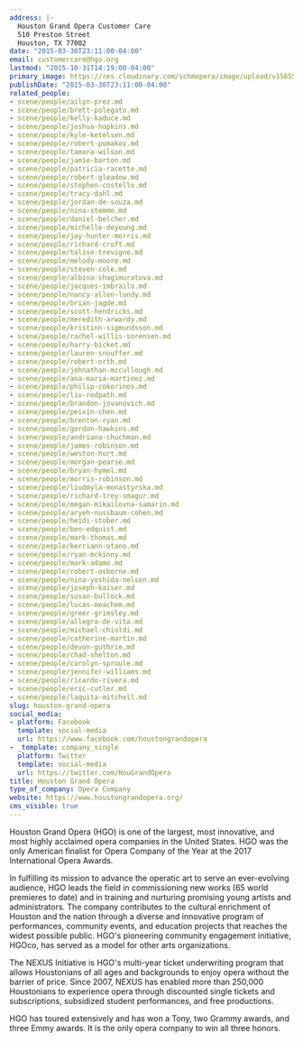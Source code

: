 ```yaml
---
address: |-
  Houston Grand Opera Customer Care
  510 Preston Street
  Houston, TX 77002
date: "2015-03-30T23:11:00-04:00"
email: customercare@hgo.org
lastmod: "2015-10-31T14:19:00-04:00"
primary_image: https://res.cloudinary.com/schmopera/image/upload/v1565561282/media/2019/08/Logo-HGO_jnj33d.jpg
publishDate: "2015-03-30T23:11:00-04:00"
related_people:
- scene/people/ailyn-prez.md
- scene/people/brett-polegato.md
- scene/people/kelly-kaduce.md
- scene/people/joshua-hopkins.md
- scene/people/kyle-ketelsen.md
- scene/people/robert-pomakov.md
- scene/people/tamara-wilson.md
- scene/people/jamie-barton.md
- scene/people/patricia-racette.md
- scene/people/robert-gleadow.md
- scene/people/stephen-costello.md
- scene/people/tracy-dahl.md
- scene/people/jordan-de-souza.md
- scene/people/nina-stemme.md
- scene/people/daniel-belcher.md
- scene/people/michelle-deyoung.md
- scene/people/jay-hunter-morris.md
- scene/people/richard-croft.md
- scene/people/talise-trevigne.md
- scene/people/melody-moore.md
- scene/people/steven-cole.md
- scene/people/albina-shagimuratova.md
- scene/people/jacques-imbrailo.md
- scene/people/nancy-allen-lundy.md
- scene/people/brian-jagde.md
- scene/people/scott-hendricks.md
- scene/people/meredith-arwardy.md
- scene/people/kristinn-sigmundsson.md
- scene/people/rachel-willis-sorensen.md
- scene/people/harry-bicket.md
- scene/people/lauren-snouffer.md
- scene/people/robert-orth.md
- scene/people/johnathan-mccullough.md
- scene/people/ana-maria-martinez.md
- scene/people/philip-cokorinos.md
- scene/people/liv-redpath.md
- scene/people/brandon-jovanovich.md
- scene/people/peixin-chen.md
- scene/people/brenton-ryan.md
- scene/people/gordon-hawkins.md
- scene/people/andriana-chuchman.md
- scene/people/james-robinson.md
- scene/people/weston-hurt.md
- scene/people/morgan-pearse.md
- scene/people/bryan-hymel.md
- scene/people/morris-robinson.md
- scene/people/liudmyla-monastyrska.md
- scene/people/richard-trey-smagur.md
- scene/people/megan-mikailovna-samarin.md
- scene/people/aryeh-nussbaum-cohen.md
- scene/people/heidi-stober.md
- scene/people/ben-edquist.md
- scene/people/mark-thomas.md
- scene/people/kerriann-otano.md
- scene/people/ryan-mckinny.md
- scene/people/mark-adamo.md
- scene/people/robert-osborne.md
- scene/people/nina-yoshida-nelsen.md
- scene/people/joseph-kaiser.md
- scene/people/susan-bullock.md
- scene/people/lucas-meachem.md
- scene/people/greer-grimsley.md
- scene/people/allegra-de-vita.md
- scene/people/michael-chioldi.md
- scene/people/catherine-martin.md
- scene/people/devon-guthrie.md
- scene/people/chad-shelton.md
- scene/people/carolyn-sproule.md
- scene/people/jennifer-williams.md
- scene/people/ricardo-rivera.md
- scene/people/eric-cutler.md
- scene/people/laquita-mitchell.md
slug: houston-grand-opera
social_media:
- platform: Facebook
  template: social-media
  url: https://www.facebook.com/houstongrandopera
- _template: company_single
  platform: Twitter
  template: social-media
  url: https://twitter.com/HouGrandOpera
title: Houston Grand Opera
type_of_company: Opera Company
website: https://www.houstongrandopera.org/
cms_visible: true
---
```

Houston Grand Opera (HGO) is one of the largest, most innovative, and most highly acclaimed opera companies in the United States. HGO was the only American finalist for Opera Company of the Year at the 2017 International Opera Awards.

In fulfilling its mission to advance the operatic art to serve an ever-evolving audience, HGO leads the field in commissioning new works (65 world premieres to date) and in training and nurturing promising young artists and administrators. The company contributes to the cultural enrichment of Houston and the nation through a diverse and innovative program of performances, community events, and education projects that reaches the widest possible public. HGO's pioneering community engagement initiative, HGOco, has served as a model for other arts organizations.

The NEXUS Initiative is HGO's multi-year ticket underwriting program that allows Houstonians of all ages and backgrounds to enjoy opera without the barrier of price. Since 2007, NEXUS has enabled more than 250,000 Houstonians to experience opera through discounted single tickets and subscriptions, subsidized student performances, and free productions.

HGO has toured extensively and has won a Tony, two Grammy awards, and three Emmy awards. It is the only opera company to win all three honors.